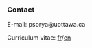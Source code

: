 ### Contact
<span class="email">E-mail: psorya<span></span><span>@</span><span></span>uottawa<span>.</span>ca</span><span class="border"> </span>

Curriculum vitae: [fr](files/PatriciaSorya-CVfr.pdf)/[en](files/PatriciaSorya-CVen.pdf)
